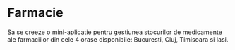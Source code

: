 # Farmacie
 Sa se creeze o mini-aplicatie pentru gestiunea stocurilor de medicamente ale farmaciilor din cele 4 orase disponibile: Bucuresti, Cluj, Timisoara si Iasi.
